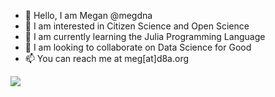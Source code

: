 - 👋 Hello, I am Megan @megdna
- 👀 I am interested in Citizen Science and Open Science
- 🌱 I am currently learning the Julia Programming Language
- 💞️ I am looking to collaborate on Data Science for Good
- 📫 You can reach me at meg[at]d8a.org

<img src="https://in.getclicky.com/101410094ns.gif">
